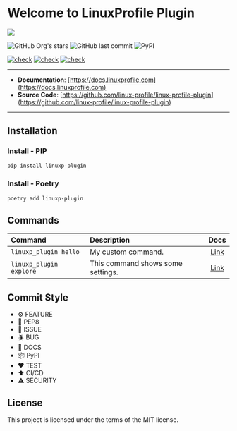 # Welcome to LinuxProfile Plugin

<img src="https://github.com/linux-profile/linux-profile-plugin/blob/master/docs/linuxp.png?raw=true">

![GitHub Org's stars](https://img.shields.io/github/stars/linux-profile?label=LinuxProfile&style=flat-square)
![GitHub last commit](https://img.shields.io/github/last-commit/linux-profile/linux-profile-plugin?style=flat-square)
![PyPI](https://img.shields.io/pypi/v/linuxp-plugin)

[![check](https://github.com/linux-profile/linux-profile-plugin/actions/workflows/python-publish-pypi.yml/badge.svg)](https://github.com/linux-profile/linux-profile-plugin/actions/workflows/python-publish-pypi.yml)
[![check](https://github.com/linux-profile/linux-profile-plugin/actions/workflows/python-publish-pypi-test.yml/badge.svg)](https://github.com/linux-profile/linux-profile-plugin/actions/workflows/python-publish-pypi-test.yml)
[![check](https://github.com/linux-profile/linux-profile-plugin/actions/workflows/python-app-code.yml/badge.svg)](https://github.com/linux-profile/linux-profile-plugin/actions/workflows/python-app-code.yml)

---

- **Documentation**: [https://docs.linuxprofile.com](https://docs.linuxprofile.com)
- **Source Code**: [https://github.com/linux-profile/linux-profile-plugin](https://github.com/linux-profile/linux-profile-plugin)

---

## Installation

### Install - PIP

```bash
pip install linuxp-plugin
```

### Install - Poetry

```bash
poetry add linuxp-plugin
```

## Commands

| Command               | Description                                                                           | Docs      |
|:--------------------- |:------------------------------------------------------------------------------------- | :-------: | 
| ``linuxp_plugin hello``      | My custom command.                                                                    | [Link](#) |
| ``linuxp_plugin explore``    | This command shows some settings.                                                     | [Link](#) |


## Commit Style

- ⚙️ FEATURE
- 📝 PEP8
- 📌 ISSUE
- 🪲 BUG
- 📘 DOCS
- 📦 PyPI
- ❤️️ TEST
- ⬆️ CI/CD
- ⚠️ SECURITY

## License

This project is licensed under the terms of the MIT license.
